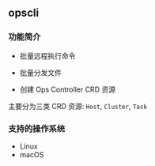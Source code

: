 ## opscli

### 功能简介

- 批量远程执行命令

- 批量分发文件

- 创建 Ops Controller CRD 资源

主要分为三类 CRD 资源: `Host`, `Cluster`, `Task`

### 支持的操作系统

- Linux
- macOS

